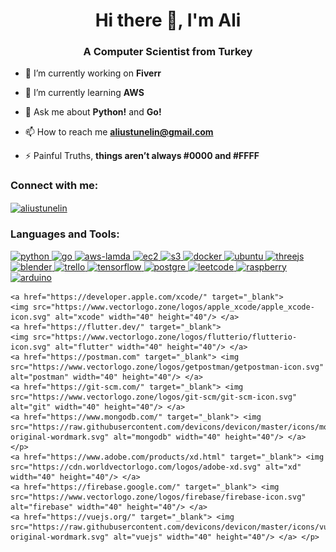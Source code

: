 <h1 align="center">Hi there 👋, I'm Ali</h1>
<h3 align="center">A Computer Scientist from Turkey</h3>
<!-- 
<p align="left"> <img src=" " alt="aliustunelin" /> </p>

<p align="left"> <a href="https://github.com/ryo-ma/github-profile-trophy"><img src="https://github-profile-trophy.vercel.app/?username=aliustunelin" alt="aliustunelin" /></a> </p>

<p align="left"> <a href="https://twitter.com/koalafied_dev" target="blank"><img src="https://img.shields.io/twitter/follow/koalafied_dev?logo=twitter&style=for-the-badge" alt="aliustunelin" /></a> </p>
-->

- 🔭 I’m currently working on **Fiverr**

- 🌱 I’m currently learning **AWS**

<!-- - 👨‍💻 All of my projects are available at [https:// /#/portfolio](https:// /#/portfolio) cloud_cv_url -->

- 💬 Ask me about **Python!** and **Go!**

- 📫 How to reach me **aliustunelin@gmail.com**

- ⚡ Painful Truths, **things aren’t always #0000 and #FFFF**

<h3 align="left">Connect with me:</h3>
<p align="left">
<a href="https://www.linkedin.com/in/ali-ustunel3338/" target="blank"><img align="center" src="https://cdn.jsdelivr.net/npm/simple-icons@3.0.1/icons/linkedin.svg" alt="aliustunelin" height="30" width="40" /></a>
</p>

<h3 align="left">Languages and Tools:</h3>
<p align="left">
	<a href="https://www.python.org/" target="_blank"> 
	<img src="https://www.vectorlogo.zone/logos/python/python-icon.svg" alt="python" width="40" height="40"/> </a> 
	<a href="https://go.dev/" target="_blank"> 
	<img src="https://go.dev/blog/go-brand/Go-Logo/SVG/Go-Logo_Blue.svg" alt="go" width="40" height="40"/> </a> 
	<a href="https://aws.amazon.com/tr/lambda/?nc2=h_ql_prod_fs_lbd" target="_blank"> 
	<img src="https://www.vectorlogo.zone/logos/amazon_awslambda/amazon_awslambda-icon.svg" alt="aws-lamda" width="40" height="40"/> </a> 
	<a href="https://aws.amazon.com/tr/ec2/?nc2=h_ql_prod_fs_ec2" target="_blank"> 
	<img src="https://upload.wikimedia.org/wikipedia/commons/b/b9/AWS_Simple_Icons_Compute_Amazon_EC2_Instances.svg" alt="ec2" width="40" height="40"/> </a> 
	<a href="https://aws.amazon.com/tr/s3/" target="_blank"> 
	<img src="https://www.svgrepo.com/show/303446/aws-s3-logo.svg" alt="s3" width="40" height="40"/> </a>
	<a href="https://www.docker.com/" target="_blank"> 
	<img src="https://www.vectorlogo.zone/logos/docker/docker-icon.svg" alt="docker" width="40" height="40"/> </a>
	<a href="https://ubuntu.com/" target="_blank"> 
	<img src="https://www.vectorlogo.zone/logos/ubuntu/ubuntu-icon.svg" alt="ubuntu" width="40" height="40"/> </a>
	<a href="https://threejs.org/" target="_blank"> 
	<img src="https://upload.wikimedia.org/wikipedia/commons/thumb/3/3f/Three.js_Icon.svg/512px-Three.js_Icon.svg.png?20211115112438" alt="threejs" width="40" height="40"/> </a>
	<a href="https://www.blender.org/" target="_blank"> 
	<img src="https://upload.wikimedia.org/wikipedia/commons/thumb/0/0c/Blender_logo_no_text.svg/120px-Blender_logo_no_text.svg.png" alt="blender" width="40" height="40"/> </a>
	<a href="https://trello.com/" target="_blank"> 
	<img src="https://www.vectorlogo.zone/logos/trello/trello-icon.svg" alt="trello" width="40" height="40"/> </a> 
	<a href="https://www.tensorflow.org" target="_blank"> 
	<img src="https://www.vectorlogo.zone/logos/tensorflow/tensorflow-icon.svg" alt="tensorflow" width="40" height="40"/> </a>
	<a href="https://www.postgresql.org/" target="_blank"> 
	<img src="https://www.vectorlogo.zone/logos/postgresql/postgresql-icon.svg" alt="postgre" width="40" height="40"/> </a>  
	<a href="https://leetcode.com/aliustunelin/" target="_blank"> 
	<img src="https://raw.githubusercontent.com/simple-icons/simple-icons/d1eee179c8a266daa9c35a1b992b8a0851e7a240/icons/leetcode.svg" alt="leetcode" width="40" height="40"/> </a>  
	<a href="https://www.raspberrypi.org/" target="_blank"> 
	<img src="https://www.vectorlogo.zone/logos/raspberrypi/raspberrypi-icon.svg" alt="raspberry" width="40" height="40"/> </a>
	<a href="https://www.arduino.cc/" target="_blank"> 
	<img src="https://www.vectorlogo.zone/logos/arduino/arduino-icon.svg" alt="arduino" width="40" height="40"/> </a>
	
	<a href="https://developer.apple.com/xcode/" target="_blank"> 
	<img src="https://www.vectorlogo.zone/logos/apple_xcode/apple_xcode-icon.svg" alt="xcode" width="40" height="40"/> </a>
	<a href="https://flutter.dev/" target="_blank"> 
	<img src="https://www.vectorlogo.zone/logos/flutterio/flutterio-icon.svg" alt="flutter" width="40" height="40"/> </a> 
	<a href="https://postman.com" target="_blank"> <img src="https://www.vectorlogo.zone/logos/getpostman/getpostman-icon.svg" alt="postman" width="40" height="40"/> </a>
	<a href="https://git-scm.com/" target="_blank"> <img src="https://www.vectorlogo.zone/logos/git-scm/git-scm-icon.svg" alt="git" width="40" height="40"/> </a> 
	<a href="https://www.mongodb.com/" target="_blank"> <img src="https://raw.githubusercontent.com/devicons/devicon/master/icons/mongodb/mongodb-original-wordmark.svg" alt="mongodb" width="40" height="40"/> </a> </p>
	<a href="https://www.adobe.com/products/xd.html" target="_blank"> <img src="https://cdn.worldvectorlogo.com/logos/adobe-xd.svg" alt="xd" width="40" height="40"/> </a>
	<a href="https://firebase.google.com/" target="_blank"> <img src="https://www.vectorlogo.zone/logos/firebase/firebase-icon.svg" alt="firebase" width="40" height="40"/> </a> 
	<a href="https://vuejs.org/" target="_blank"> <img src="https://raw.githubusercontent.com/devicons/devicon/master/icons/vuejs/vuejs-original-wordmark.svg" alt="vuejs" width="40" height="40"/> </a> </p>
	
